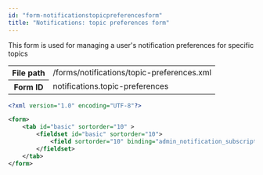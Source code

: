 ```yaml
---
id: "form-notificationstopicpreferencesform"
title: "Notifications: topic preferences form"
---
```


This form is used for managing a user's notification preferences for specific topics

<div class="table-responsive"><table class="table table-condensed"><tr><th>File path</th><td>/forms/notifications/topic-preferences.xml</td></tr><tr><th>Form ID</th><td>notifications.topic-preferences</td></tr></table></div>

```xml
<?xml version="1.0" encoding="UTF-8"?>

<form>
    <tab id="basic" sortorder="10" >
        <fieldset id="basic" sortorder="10">
            <field sortorder="10" binding="admin_notification_subscription.get_email_notifications" />
        </fieldset>
    </tab>
</form>
```